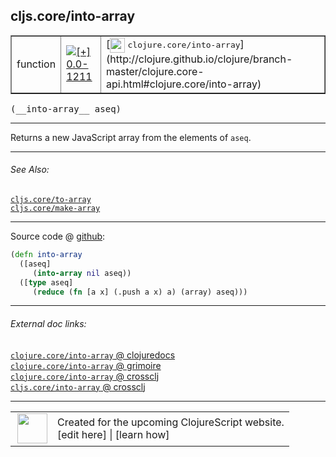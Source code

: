 ## cljs.core/into-array



 <table border="1">
<tr>
<td>function</td>
<td><a href="https://github.com/cljsinfo/cljs-api-docs/tree/0.0-1211"><img valign="middle" alt="[+] 0.0-1211" title="Added in 0.0-1211" src="https://img.shields.io/badge/+-0.0--1211-lightgrey.svg"></a> </td>
<td>
[<img height="24px" valign="middle" src="http://i.imgur.com/1GjPKvB.png"> <samp>clojure.core/into-array</samp>](http://clojure.github.io/clojure/branch-master/clojure.core-api.html#clojure.core/into-array)
</td>
</tr>
</table>


 <samp>
(__into-array__ aseq)<br>
</samp>

---

Returns a new JavaScript array from the elements of `aseq`.

---


###### See Also:

[`cljs.core/to-array`](cljs.core_to-array.md)<br>
[`cljs.core/make-array`](cljs.core_make-array.md)<br>

---




Source code @ [github](https://github.com/clojure/clojurescript/blob/r2027/src/cljs/cljs/core.cljs#L168-L172):

```clj
(defn into-array
  ([aseq]
     (into-array nil aseq))
  ([type aseq]
     (reduce (fn [a x] (.push a x) a) (array) aseq)))
```

<!--
Repo - tag - source tree - lines:

 <pre>
clojurescript @ r2027
└── src
    └── cljs
        └── cljs
            └── <ins>[core.cljs:168-172](https://github.com/clojure/clojurescript/blob/r2027/src/cljs/cljs/core.cljs#L168-L172)</ins>
</pre>

-->

---



###### External doc links:

[`clojure.core/into-array` @ clojuredocs](http://clojuredocs.org/clojure.core/into-array)<br>
[`clojure.core/into-array` @ grimoire](http://conj.io/store/v1/org.clojure/clojure/1.7.0-beta3/clj/clojure.core/into-array/)<br>
[`clojure.core/into-array` @ crossclj](http://crossclj.info/fun/clojure.core/into-array.html)<br>
[`cljs.core/into-array` @ crossclj](http://crossclj.info/fun/cljs.core.cljs/into-array.html)<br>

---

 <table>
<tr><td>
<img valign="middle" align="right" width="48px" src="http://i.imgur.com/Hi20huC.png">
</td><td>
Created for the upcoming ClojureScript website.<br>
[edit here] | [learn how]
</td></tr></table>

[edit here]:https://github.com/cljsinfo/cljs-api-docs/blob/master/cljsdoc/cljs.core_into-array.cljsdoc
[learn how]:https://github.com/cljsinfo/cljs-api-docs/wiki/cljsdoc-files

<!--

This information was too distracting to show to readers, but I'll leave it
commented here since it is helpful to:

- pretty-print the data used to generate this document
- and show how to retrieve that data



The API data for this symbol:

```clj
{:description "Returns a new JavaScript array from the elements of `aseq`.",
 :ns "cljs.core",
 :name "into-array",
 :signature ["[aseq]"],
 :history [["+" "0.0-1211"]],
 :type "function",
 :related ["cljs.core/to-array" "cljs.core/make-array"],
 :full-name-encode "cljs.core_into-array",
 :source {:code "(defn into-array\n  ([aseq]\n     (into-array nil aseq))\n  ([type aseq]\n     (reduce (fn [a x] (.push a x) a) (array) aseq)))",
          :title "Source code",
          :repo "clojurescript",
          :tag "r2027",
          :filename "src/cljs/cljs/core.cljs",
          :lines [168 172]},
 :full-name "cljs.core/into-array",
 :clj-symbol "clojure.core/into-array"}

```

Retrieve the API data for this symbol:

```clj
;; from Clojure REPL
(require '[clojure.edn :as edn])
(-> (slurp "https://raw.githubusercontent.com/cljsinfo/cljs-api-docs/catalog/cljs-api.edn")
    (edn/read-string)
    (get-in [:symbols "cljs.core/into-array"]))
```

-->

